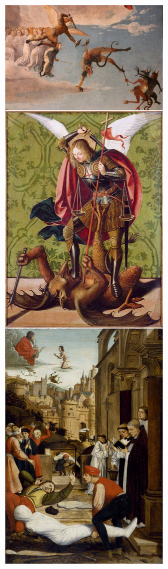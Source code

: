 <img src=".pix/1.webp" style="width:550px; height: auto;">
<img src=".pix/st_michael_killing_dragon.jpg" style="width:550px; height: auto;">
<img src=".pix/st_sebastian_interceding.jpg" style="width:550px; height: auto;">
